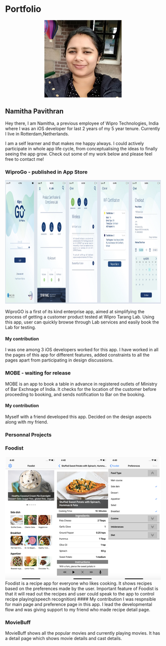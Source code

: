 # Portfolio


<p align="center">
<img src="https://github.com/namithapavithran/Portfolio/blob/master/images/namitha%20photo.jpg" width="250" height="250" />
 </p>

## Namitha Pavithran
Hey there, I am Namitha, a previous employee of Wipro Technologies, India where I was an iOS developer for last 2 years of my 5 year tenure. Currently I live in Rotterdam,Netherlands.

I am a self learner and that makes me happy always. I could actively participate in whole app life cycle, from conceptualising the ideas to finally seeing the app grow. Check out some of my work below and please feel free to contact me!

### WiproGo - published in App Store

<img src="https://github.com/namithapavithran/Portfolio/blob/master/images/WiproGo-pages.png" height="400" />

WiproGO is a first of its kind enterprise app, aimed at simplifying the process of getting a customer product tested at Wipro Tarang Lab. Using this app, user can quickly browse through Lab services and easily book the Lab for testing.

#### My contribution
I was one among  3 iOS developers worked for this app. I have worked in all the pages of this app for different features, added constraints to all the pages apart from participating in design discussions.
### MOBE - waiting for release

MOBE is an app to book a table in advance in registered outlets of Ministry of Bar Exchnage of India. It checks for the location of the customer before proceeding to booking, and sends notification to Bar on the booking.
#### My contribution
Myself with a friend developed this app. Decided on the design aspects along with my friend.

### Personnal Projects

### Foodist
<img src="https://github.com/namithapavithran/Portfolio/blob/master/images/Foodist%20pages.png" height="400" />
Foodist is a recipe app for everyone who likes cooking. It shows recipes based on the preferences made by the user. Important feature of Foodist is that it will read out the recipes and user could speak to the app to control recipe playing(speech recognition)
#### My contribution
I was respnsible for main page and preference page in this app. I lead the developmental flow and was giving support to my friend who made recipe detail page.

### MovieBuff

MovieBuff shows all the popular movies and currently playing movies. It has a detail page which shows movie details and cast details.
